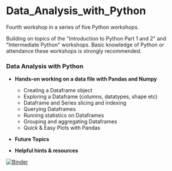 # Data_Analysis_with_Python
Fourth workshop in a series of five Python workshops.

Building on topics of the "Introduction to Python Part 1 and 2" and "Intermediate Python" workshops. Basic knowledge of Python or attendance these workshops is strongly recommended.

### Data Analysis with Python

* **Hands-on working on a data file with Pandas and Numpy**
  * Creating a Dataframe object
  * Exploring a Dataframe (columns, datatypes, shape etc)
  * Dataframe and Series slicing and indexing
  * Querying Dataframes
  * Running statistics on Dataframes
  * Grouping and aggregating Dataframes
  * Quick & Easy Plots with Pandas<br>

* **Future Topics**<br>

* **Helpful hints & resources**


[![Binder](https://mybinder.org/badge_logo.svg)](https://mybinder.org/v2/gh/ken7gh/Data_Analysis_with_Python.git/master)
